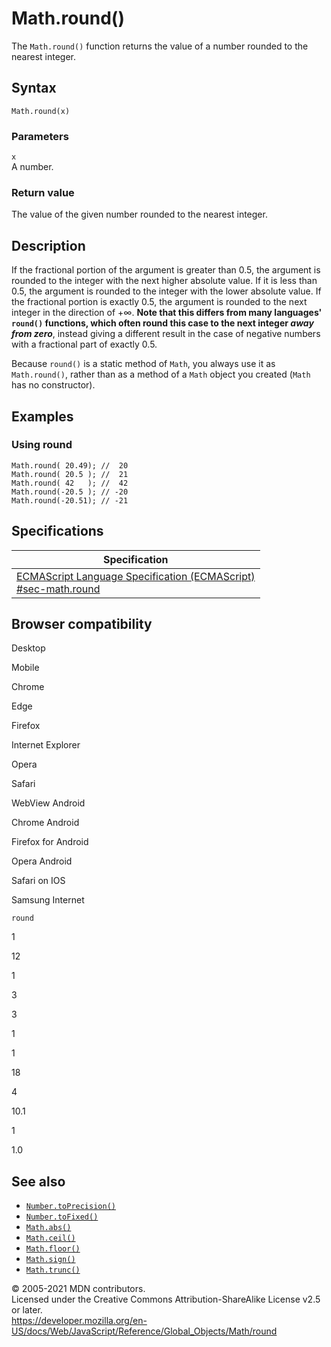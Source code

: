 # Math.round()

The `Math.round()` function returns the value of a number rounded to the nearest integer.

## Syntax

    Math.round(x)

### Parameters

`x`  
A number.

### Return value

The value of the given number rounded to the nearest integer.

## Description

If the fractional portion of the argument is greater than 0.5, the argument is rounded to the integer with the next higher absolute value. If it is less than 0.5, the argument is rounded to the integer with the lower absolute value. If the fractional portion is exactly 0.5, the argument is rounded to the next integer in the direction of +∞. **Note that this differs from many languages' `round()` functions, which often round this case to the next integer _away from zero_**, instead giving a different result in the case of negative numbers with a fractional part of exactly 0.5.

Because `round()` is a static method of `Math`, you always use it as `Math.round()`, rather than as a method of a `Math` object you created (`Math` has no constructor).

## Examples

### Using round

    Math.round( 20.49); //  20
    Math.round( 20.5 ); //  21
    Math.round( 42   ); //  42
    Math.round(-20.5 ); // -20
    Math.round(-20.51); // -21

## Specifications

<table><thead><tr class="header"><th>Specification</th></tr></thead><tbody><tr class="odd"><td><a href="https://tc39.es/ecma262/#sec-math.round">ECMAScript Language Specification (ECMAScript)<br />
<span class="small">#sec-math.round</span></a></td></tr></tbody></table>

## Browser compatibility

Desktop

Mobile

Chrome

Edge

Firefox

Internet Explorer

Opera

Safari

WebView Android

Chrome Android

Firefox for Android

Opera Android

Safari on IOS

Samsung Internet

`round`

1

12

1

3

3

1

1

18

4

10.1

1

1.0

## See also

-   [`Number.toPrecision()`](../number/toprecision)
-   [`Number.toFixed()`](../number/tofixed)
-   [`Math.abs()`](abs)
-   [`Math.ceil()`](ceil)
-   [`Math.floor()`](floor)
-   [`Math.sign()`](sign)
-   [`Math.trunc()`](trunc)

© 2005-2021 MDN contributors.  
Licensed under the Creative Commons Attribution-ShareAlike License v2.5 or later.  
<a href="https://developer.mozilla.org/en-US/docs/Web/JavaScript/Reference/Global_Objects/Math/round" class="_attribution-link">https://developer.mozilla.org/en-US/docs/Web/JavaScript/Reference/Global_Objects/Math/round</a>
